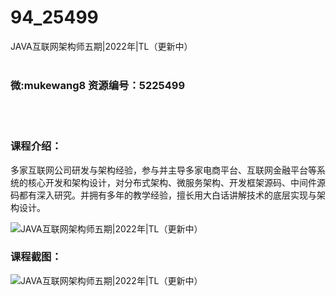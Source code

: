 # 94_25499
JAVA互联网架构师五期|2022年|TL（更新中）
<br/></br>
<h3>微:mukewang8 资源编号：5225499</h3>
<br/></br>
<h3>课程介绍：</h3>
<p>多家互联网公司研发与架构经验，参与并主导多家电商平台、互联网金融平台等系统的核心开发和架构设计，对分布式架构、微服务架构、开发框架源码、中间件源码都有深入研究。并拥有多年的教学经验，擅长用大白话讲解技术的底层实现与架构设计。</p>
<p><img src="https://www.ko996.com/wp-content/uploads/img/2022/07/1-109-300x184.png" alt="JAVA互联网架构师五期|2022年|TL（更新中）"></p>
<div class="info-desc">
<h3>课程截图：</h3>
<p><img src="https://www.ko996.com/wp-content/uploads/img/2022/07/2-111.png" alt="JAVA互联网架构师五期|2022年|TL（更新中）"></p>


			
</div>
